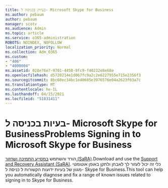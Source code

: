 ```yaml
---
title: בעיות בכניסה ל- Microsoft Skype for Business
ms.author: pebaum
author: pebaum
manager: scotv
ms.audience: Admin
ms.topic: article
ms.service: o365-administration
ROBOTS: NOINDEX, NOFOLLOW
localization_priority: Normal
ms.collection: Adm_O365
ms.custom:
- "406"
- "4000004"
ms.assetid: 028e76e7-9701-4450-9fc9-f40232e8e68e
ms.openlocfilehash: d5720214e1d067fc9a2c2e6227955e715e2356f3
ms.sourcegitcommit: 8bc60ec34bc1e40685e3976576e04a2623f63a7c
ms.translationtype: MT
ms.contentlocale: he-IL
ms.lasthandoff: 04/15/2021
ms.locfileid: "51831411"
---
```

# <a name="problems-signing-in-to-microsoft-skype-for-business"></a><span data-ttu-id="97491-102">בעיות בכניסה ל- Microsoft Skype for Business</span><span class="sxs-lookup"><span data-stu-id="97491-102">Problems Signing in to Microsoft Skype for Business</span></span>

<span data-ttu-id="97491-103">הורד והשתמש [במסייע התמיכה ושחזור (SaRA)](https://aka.ms/SaRA-SkypeForBusinessSignIn).</span><span class="sxs-lookup"><span data-stu-id="97491-103">Download and use the [Support and Recovery Assistant (SaRA)](https://aka.ms/SaRA-SkypeForBusinessSignIn).</span></span>
<span data-ttu-id="97491-104">כלי זה יכול לעזור לך לאבחן ולתקן באופן אוטומטי מגוון של בעיות ידועות הקשורות ל כניסה ל- Skype for Business.</span><span class="sxs-lookup"><span data-stu-id="97491-104">This tool can help you automatically diagnose and fix a range of known issues related to signing in to Skype for Business.</span></span>